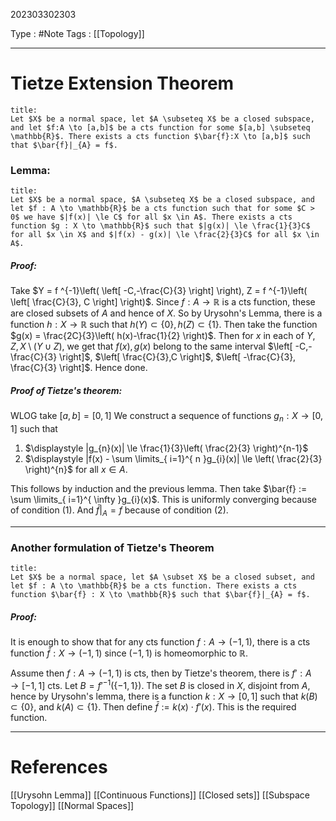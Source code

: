 202303302303

Type : #Note
Tags : [[Topology]]

---
# Tietze Extension Theorem
```ad-note
title:
Let $X$ be a normal space, let $A \subseteq X$ be a closed subspace, and let $f:A \to [a,b]$ be a cts function for some $[a,b] \subseteq \mathbb{R}$. There exists a cts function $\bar{f}:X \to [a,b]$ such that $\bar{f}|_{A} = f$.
```

### Lemma:
```ad-note
title:
Let $X$ be a normal space, $A \subseteq X$ be a closed subspace, and let $f : A \to \mathbb{R}$ be a cts function such that for some $C > 0$ we have $|f(x)| \le C$ for all $x \in A$. There exists a cts function $g : X \to \mathbb{R}$ such that $|g(x)| \le \frac{1}{3}C$ for all $x \in X$ and $|f(x) - g(x)| \le \frac{2}{3}C$ for all $x \in A$.
```

##### Proof:
Take $Y = f ^{-1}\left( \left[ -C,-\frac{C}{3} \right] \right), Z = f ^{-1}\left( \left[ \frac{C}{3}, C \right] \right)$. Since $f : A \to \mathbb{R}$ is a cts function, these are closed subsets of $A$ and hence of $X$. So by Urysohn's Lemma,  there is a function $h : X \to \mathbb{R}$ such that $h(Y) \subset \{ 0 \}, h(Z) \subset \{ 1 \}$.
Then take the function $g(x) = \frac{2C}{3}\left( h(x)-\frac{1}{2} \right)$.
Then for $x$ in each of $Y,Z,X \setminus (Y \cup Z)$, we get that $f(x),g(x)$ belong to the same interval $\left[ -C,-\frac{C}{3} \right]$, $\left[ \frac{C}{3},C \right]$, $\left[ -\frac{C}{3}, \frac{C}{3} \right]$.
Hence done.

##### Proof of Tietze's theorem:
WLOG take $[a,b] = [0,1]$
We construct a sequence of functions $g_{n} : X \to [0,1]$ such that 
1) $\displaystyle |g_{n}(x)| \le \frac{1}{3}\left( \frac{2}{3} \right)^{n-1}$
2) $\displaystyle |f(x) - \sum \limits_{ i=1}^{ n }g_{i}(x)| \le \left( \frac{2}{3} \right)^{n}$ for all $x \in A$.

This follows by induction and the previous lemma.
Then take $\bar{f} := \sum \limits_{ i=1}^{ \infty }g_{i}(x)$. This is uniformly converging because of condition $(1)$. And $\bar{f}|_{A} = f$ because of condition $(2)$.

---
### Another formulation of Tietze's Theorem
```ad-note
title:
Let $X$ be a normal space, let $A \subset X$ be a closed subset, and let $f : A \to \mathbb{R}$ be a cts function. There exists a cts function $\bar{f} : X \to \mathbb{R}$ such that $\bar{f}|_{A} = f$.
```
##### Proof:
It is enough to show that for any cts function $f : A \to (-1,1)$, there is a cts function $\bar{f} : X \to (-1,1)$ since $(-1,1)$ is homeomorphic to $\mathbb{R}$.

Assume then $f:A \to (-1,1)$ is cts, then by Tietze's theorem, there is $f' : A \to [-1,1]$ cts.
Let $B = f' ^{-1}(\{ -1,1 \})$. The set $B$ is closed in $X$, disjoint from $A$, hence by Urysohn's lemma, there is a function $k : X \to [0,1]$ such that $k(B) \subset \{ 0 \}$, and $k(A)\subset \{ 1 \}$.
Then define $\bar{f} := k(x)\cdot f'(x)$. This is the required function.

---
# References
[[Urysohn Lemma]]
[[Continuous Functions]]
[[Closed sets]]
[[Subspace Topology]]
[[Normal Spaces]]

